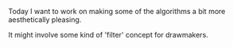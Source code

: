 Today I want to work on making some of the algorithms a bit more aesthetically pleasing.

It might involve some kind of 'filter' concept for drawmakers.
